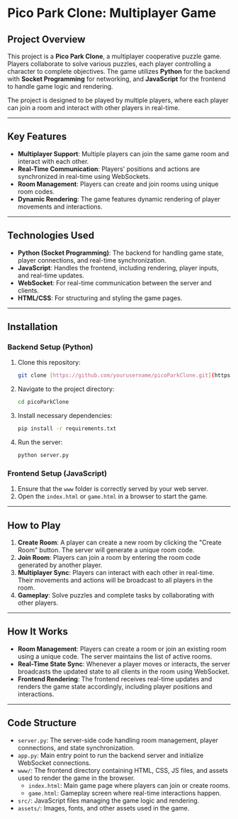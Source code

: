 # **Pico Park Clone: Multiplayer Game**

## **Project Overview**

This project is a **Pico Park Clone**, a multiplayer cooperative puzzle game. Players collaborate to solve various puzzles, each player controlling a character to complete objectives. The game utilizes **Python** for the backend with **Socket Programming** for networking, and **JavaScript** for the frontend to handle game logic and rendering.

The project is designed to be played by multiple players, where each player can join a room and interact with other players in real-time.

---

## **Key Features**

-   **Multiplayer Support**: Multiple players can join the same game room and interact with each other.
-   **Real-Time Communication**: Players' positions and actions are synchronized in real-time using WebSockets.
-   **Room Management**: Players can create and join rooms using unique room codes.
-   **Dynamic Rendering**: The game features dynamic rendering of player movements and interactions.

---

## **Technologies Used**

-   **Python (Socket Programming)**: The backend for handling game state, player connections, and real-time synchronization.
-   **JavaScript**: Handles the frontend, including rendering, player inputs, and real-time updates.
-   **WebSocket**: For real-time communication between the server and clients.
-   **HTML/CSS**: For structuring and styling the game pages.

---

## **Installation**

### **Backend Setup (Python)**

1.  Clone this repository:
    ```bash
    git clone [https://github.com/yourusername/picoParkClone.git](https://github.com/yourusername/picoParkClone.git)
    ```
2.  Navigate to the project directory:
    ```bash
    cd picoParkClone
    ```
3.  Install necessary dependencies:
    ```bash
    pip install -r requirements.txt
    ```
4.  Run the server:
    ```bash
    python server.py
    ```

### **Frontend Setup (JavaScript)**

1.  Ensure that the `www` folder is correctly served by your web server.
2.  Open the `index.html` or `game.html` in a browser to start the game.

---

## **How to Play**

1.  **Create Room**: A player can create a new room by clicking the "Create Room" button. The server will generate a unique room code.
2.  **Join Room**: Players can join a room by entering the room code generated by another player.
3.  **Multiplayer Sync**: Players can interact with each other in real-time. Their movements and actions will be broadcast to all players in the room.
4.  **Gameplay**: Solve puzzles and complete tasks by collaborating with other players.

---

## **How It Works**

-   **Room Management**: Players can create a room or join an existing room using a unique code. The server maintains the list of active rooms.
-   **Real-Time State Sync**: Whenever a player moves or interacts, the server broadcasts the updated state to all clients in the room using WebSocket.
-   **Frontend Rendering**: The frontend receives real-time updates and renders the game state accordingly, including player positions and interactions.

---

## **Code Structure**

-   `server.py`: The server-side code handling room management, player connections, and state synchronization.
-   `app.py`: Main entry point to run the backend server and initialize WebSocket connections.
-   `www/`: The frontend directory containing HTML, CSS, JS files, and assets used to render the game in the browser.
    -   `index.html`: Main game page where players can join or create rooms.
    -   `game.html`: Gameplay screen where real-time interactions happen.
-   `src/`: JavaScript files managing the game logic and rendering.
-   `assets/`: Images, fonts, and other assets used in the game.
